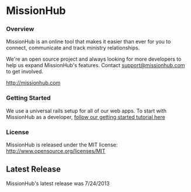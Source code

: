 MissionHub
==========

### Overview

MissionHub is an online tool that makes it easier than ever for you to connect, communicate and track ministry relationships.

We're an open source project and always looking for more developers to help us expand MissionHub's features.  Contact support@missionhub.com to get involved.

http://missionhub.com

### Getting Started

We use a universal rails setup for all of our web apps. To start with MissionHub as a developer, [follow our getting started tutorial here](https://github.com/CruGlobal/wmd-team-norms/wiki/Rails-Onboarding-Steps)

### License

MissionHub is released under the MIT license:  http://www.opensource.org/licenses/MIT

## Latest Release

MissionHub's latest release was 7/24/2013

